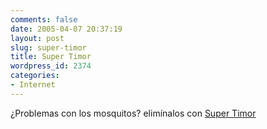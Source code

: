 ```yaml
---
comments: false
date: 2005-04-07 20:37:19
layout: post
slug: super-timor
title: Super Timor
wordpress_id: 2374
categories:
- Internet
---
```


¿Problemas con los mosquitos? elimínalos con [Super Timor](http://www.hibou.qc.ca/supertimor/supertimor.mpg)




 
